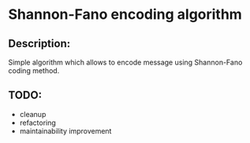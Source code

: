 # Shannon-Fano encoding algorithm
## Description:
Simple algorithm which allows to encode message using Shannon-Fano coding method.

## TODO:
* cleanup 
* refactoring 
* maintainability improvement
